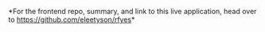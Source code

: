 \*For the frontend repo, summary, and link to this live application, head over to <https://github.com/eleetyson/rfyes>\*
